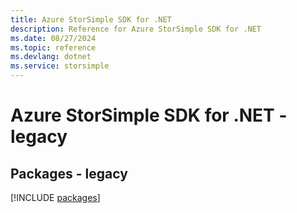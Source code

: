 ```yaml
---
title: Azure StorSimple SDK for .NET
description: Reference for Azure StorSimple SDK for .NET
ms.date: 08/27/2024
ms.topic: reference
ms.devlang: dotnet
ms.service: storsimple
---
```

# Azure StorSimple SDK for .NET - legacy
## Packages - legacy
[!INCLUDE [packages](storsimple-index.md)]